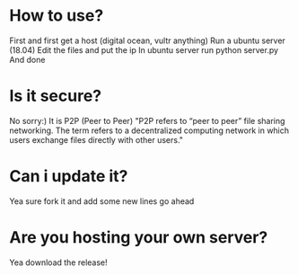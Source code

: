 # How to use?
First and first get a host (digital ocean, vultr anything)
Run a ubuntu server (18.04)
Edit the files and put the ip
In ubuntu server run python server.py
And done

# Is it secure?
No sorry:)
It is P2P (Peer to Peer)
"P2P refers to “peer to peer” file sharing networking. The term refers to a decentralized computing network in which users exchange files directly with other users."

# Can i update it?
Yea sure fork it and add some new lines go ahead

# Are you hosting your own server?
Yea download the release!
